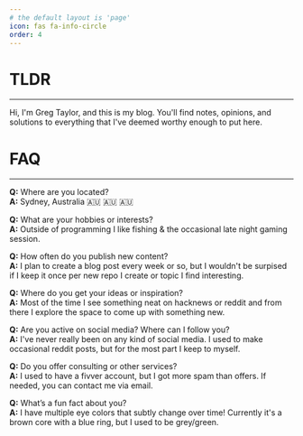 ```yaml
---
# the default layout is 'page'
icon: fas fa-info-circle
order: 4
---
```


# TLDR
<hr>
Hi, I'm Greg Taylor, and this is my blog. You'll find notes, opinions, and solutions to everything that I've deemed worthy enough to put here. 

# FAQ
<hr>

**Q:** Where are you located? <br />
**A:** Sydney, Australia 🇦🇺 🇦🇺 🇦🇺

**Q:** What are your hobbies or interests? <br />
**A:** Outside of programming I like fishing & the occasional late night gaming session.

**Q:** How often do you publish new content? <br />
**A:** I plan to create a blog post every week or so, but I wouldn't be surpised if I keep it once per new repo I create or topic I find interesting.

**Q:** Where do you get your ideas or inspiration? <br />
**A:** Most of the time I see something neat on hacknews or reddit and from there I explore the space to come up with something new.

**Q:** Are you active on social media? Where can I follow you? <br />
**A:** I've never really been on any kind of social media. I used to make occasional reddit posts, but for the most part I keep to myself.

**Q:** Do you offer consulting or other services? <br />
**A:** I used to have a fivver account, but I got more spam than offers. If needed, you can contact me via email.

**Q:** What’s a fun fact about you? <br />
**A:** I have multiple eye colors that subtly change over time! Currently it's a brown core with a blue ring, but I used to be grey/green.